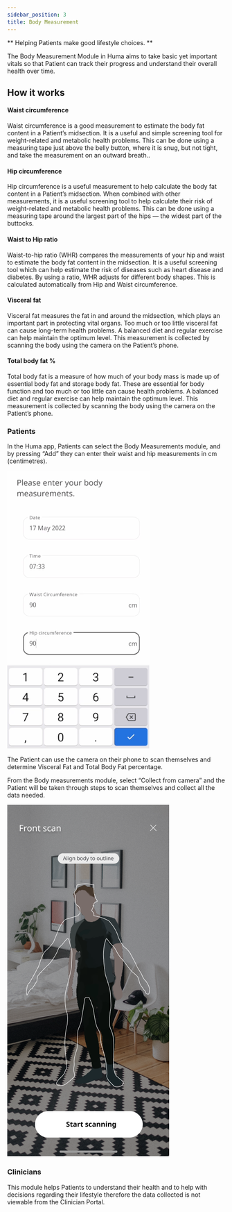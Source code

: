 ```yaml
---
sidebar_position: 3
title: Body Measurement
---
```


** Helping Patients make good lifestyle choices. **

The Body Measurement Module in Huma aims to take basic yet important vitals so that Patient can track their progress and understand their overall health over time.

## How it works

#### Waist circumference
Waist circumference is a good measurement to estimate the body fat content in a Patient’s midsection. It is a useful and simple screening tool for weight-related and metabolic health problems. This can be done using a measuring tape just above the belly button, where it is snug, but not tight, and take the measurement on an outward breath..

#### Hip circumference
Hip circumference is a useful measurement to help calculate the body fat content in a Patient’s midsection. When combined with other measurements, it is a useful screening tool to help calculate their risk of weight-related and metabolic health problems. This can be done using a measuring tape around the largest part of the hips — the widest part of the buttocks. 

#### Waist to Hip ratio
Waist-to-hip ratio (WHR) compares the measurements of your hip and waist to estimate the body fat content in the midsection. It is a useful screening tool which can help estimate the risk of diseases such as heart disease and diabetes. By using a ratio, WHR adjusts for different body shapes. This is calculated automatically from Hip and Waist circumference.

#### Visceral fat
Visceral fat measures the fat in and around the midsection, which plays an important part in protecting vital organs. Too much or too little visceral fat can cause long-term health problems. A balanced diet and regular exercise can help maintain the optimum level. This measurement is collected by scanning the body using the camera on the Patient’s phone.

#### Total body fat %
Total body fat is a measure of how much of your body mass is made up of essential body fat and storage body fat. These are essential for body function and too much or too little can cause health problems. A balanced diet and regular exercise can help maintain the optimum level. This measurement is collected by scanning the body using the camera on the Patient’s phone.

### Patients
In the Huma app, Patients can select the Body Measurements module, and by pressing “Add” they can enter their waist and hip measurements in cm (centimetres).

![Adding data to body measurements](./assets/body-measurements.gif)

The Patient can use the camera on their phone to scan themselves and determine Visceral Fat and Total Body Fat percentage. 

From the Body measurements module, select “Collect from camera” and the Patient will be taken through steps to scan themselves and collect all the data needed.

![Body measurements scanning](./assets/body-measurement-scan.png)

### Clinicians

This module helps Patients to understand their health and to help with decisions regarding their lifestyle therefore the data collected is not viewable from the Clinician Portal. 
